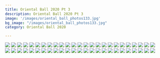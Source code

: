 ```yaml
---
title: Oriental Ball 2020 Pt 3
description: Oriental Ball 2020 Pt 3
image: '/images/oriental_ball_photos133.jpg'
bg_image: "/images/oriental_ball_photos133.jpg"
category: Oriental Ball 2020

---
```


![](/images/oriental_ball_photos101.jpg)
![](/images/oriental_ball_photos102.jpg)
![](/images/oriental_ball_photos103.jpg)
![](/images/oriental_ball_photos104.jpg)
![](/images/oriental_ball_photos105.jpg)
![](/images/oriental_ball_photos106.jpg)
![](/images/oriental_ball_photos107.jpg)
![](/images/oriental_ball_photos108.jpg)
![](/images/oriental_ball_photos109.jpg)
![](/images/oriental_ball_photos110.jpg)
![](/images/oriental_ball_photos111.jpg)
![](/images/oriental_ball_photos112.jpg)
![](/images/oriental_ball_photos113.jpg)
![](/images/oriental_ball_photos114.jpg)
![](/images/oriental_ball_photos115.jpg)
![](/images/oriental_ball_photos116.jpg)
![](/images/oriental_ball_photos117.jpg)
![](/images/oriental_ball_photos118.jpg)
![](/images/oriental_ball_photos119.jpg)
![](/images/oriental_ball_photos120.jpg)
![](/images/oriental_ball_photos121.jpg)
![](/images/oriental_ball_photos122.jpg)
![](/images/oriental_ball_photos123.jpg)
![](/images/oriental_ball_photos124.jpg)
![](/images/oriental_ball_photos125.jpg)
![](/images/oriental_ball_photos126.jpg)
![](/images/oriental_ball_photos127.jpg)
![](/images/oriental_ball_photos128.jpg)
![](/images/oriental_ball_photos129.jpg)
![](/images/oriental_ball_photos130.jpg)
![](/images/oriental_ball_photos131.jpg)
![](/images/oriental_ball_photos132.jpg)
![](/images/oriental_ball_photos133.jpg)
![](/images/oriental_ball_photos134.jpg)
![](/images/oriental_ball_photos135.jpg)
![](/images/oriental_ball_photos136.jpg)
![](/images/oriental_ball_photos137.jpg)
![](/images/oriental_ball_photos138.jpg)
![](/images/oriental_ball_photos139.jpg)
![](/images/oriental_ball_photos140.jpg)
![](/images/oriental_ball_photos141.jpg)
![](/images/oriental_ball_photos142.jpg)
![](/images/oriental_ball_photos143.jpg)
![](/images/oriental_ball_photos144.jpg)
![](/images/oriental_ball_photos145.jpg)
![](/images/oriental_ball_photos146.jpg)
![](/images/oriental_ball_photos147.jpg)
![](/images/oriental_ball_photos148.jpg)
![](/images/oriental_ball_photos149.jpg)
![](/images/oriental_ball_photos150.jpg)
